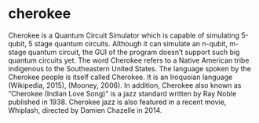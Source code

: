 # cherokee
Cherokee is a Quantum Circuit Simulator which is capable of simulating 5-qubit, 5 stage quantum circuits. Although it can simulate an n-qubit, m-stage quantum circuit, the GUI of the program doesn’t support such big quantum circuits yet. The word Cherokee refers to a Native American tribe indigenous to the Southeastern United States. The language spoken by the Cherokee people is itself called Cherokee. It is an Iroquoian language (Wikipedia, 2015), (Mooney, 2006). In addition, Cherokee also known as “Cherokee (Indian Love Song)” is a jazz standard written by Ray Noble published in 1938. Cherokee jazz is also featured in a recent movie, Whiplash, directed by Damien Chazelle in 2014. 
